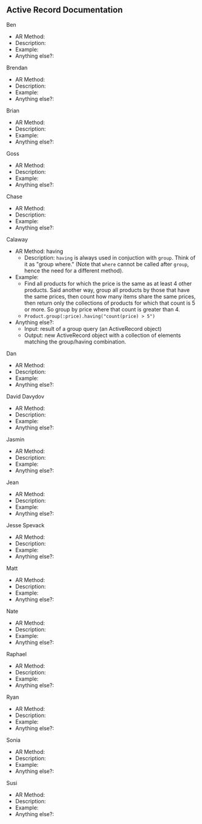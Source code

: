 ## Active Record Documentation

Ben

  * AR Method: 
  * Description:
  * Example:
  * Anything else?:

Brendan

  * AR Method: 
  * Description:
  * Example:
  * Anything else?:

Brian

  * AR Method: 
  * Description:
  * Example:
  * Anything else?:

Goss

  * AR Method: 
  * Description:
  * Example:
  * Anything else?:

Chase 

  * AR Method: 
  * Description:
  * Example:
  * Anything else?:

Calaway
  * AR Method: having
    * Description: `having` is always used in conjuction with `group`. Think of it as "group where." (Note that `where` cannot be called after `group`, hence the need for a different method).
  * Example: 
    * Find all products for which the price is the same as at least 4 other products. Said another way, group all products by those that have the same prices, then count how many items share the same prices, then return only the collections of products for which that count is 5 or more. So group by price where that count is greater than 4.
    * `Product.group(:price).having("count(price) > 5")`
  * Anything else?:
    * Input: result of a group query (an ActiveRecord object)
    * Output: new ActiveRecord object with a collection of elements matching the group/having combination.

Dan

  * AR Method: 
  * Description:
  * Example:
  * Anything else?:

David Davydov

  * AR Method: 
  * Description:
  * Example:
  * Anything else?:

Jasmin

  * AR Method: 
  * Description:
  * Example:
  * Anything else?:

Jean

  * AR Method: 
  * Description:
  * Example:
  * Anything else?:

Jesse Spevack

  * AR Method: 
  * Description:
  * Example:
  * Anything else?:

Matt

  * AR Method: 
  * Description:
  * Example:
  * Anything else?:

Nate

  * AR Method: 
  * Description:
  * Example:
  * Anything else?:

Raphael

  * AR Method: 
  * Description:
  * Example:
  * Anything else?:

Ryan

  * AR Method: 
  * Description:
  * Example:
  * Anything else?:

Sonia

  * AR Method: 
  * Description:
  * Example:
  * Anything else?:

Susi

  * AR Method: 
  * Description:
  * Example:
  * Anything else?:
  
